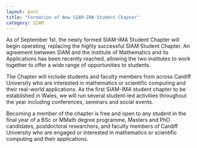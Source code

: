 ```yaml
---
layout: post
title: "Formation of New SIAM-IMA Student Chapter"
category: SIAM
---
```


As of September 1st, the newly formed SIAM-IMA Student Chapter will begin operating, replacing the highly successful SIAM Student Chapter. An agreement between SIAM and the Institute of Mathematics and its Applications has been recently reached, allowing the two institutes to work together to offer a wide range of opportunities to students.

The Chapter will include students and faculty members from across Cardiff University who are interested in mathematics or scientific computing and their real-world applications. As the first SIAM-IMA student chapter to be established in Wales, we will run several student-led activities throughout the year including conferences, seminars and social events.

Becoming a member of the chapter is free and open to any student in the final year of a BSc or MMath degree programme, Masters and PhD candidates, postdoctoral researchers, and faculty members of Cardiff University who are engaged or interested in mathematics or scientific computing and their applications.
